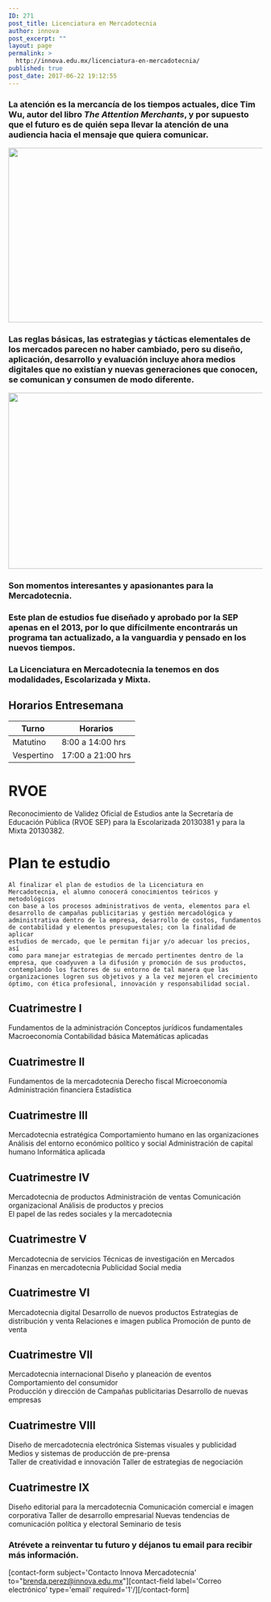 ```yaml
---
ID: 271
post_title: Licenciatura en Mercadotecnia
author: innova
post_excerpt: ""
layout: page
permalink: >
  http://innova.edu.mx/licenciatura-en-mercadotecnia/
published: true
post_date: 2017-06-22 19:12:55
---
```

### La atención es la mercancía de los tiempos actuales, dice Tim Wu, autor del libro *The Attention Merchants*, y por supuesto que el futuro es de quién sepa llevar la atención de una audiencia hacia el mensaje que quiera comunicar.

<img src="http://innova.edu.mx/wp-content/uploads/2017/08/h7roztmgxwe-1024x675.jpg" alt="" width="525" height="346" class="alignnone size-large wp-image-540" />

### Las reglas básicas, las estrategias y tácticas elementales de los mercados parecen no haber cambiado, pero su diseño, aplicación, desarrollo y evaluación incluye ahora medios digitales que no existían y nuevas generaciones que conocen, se comunican y consumen de modo diferente.

<img src="http://innova.edu.mx/wp-content/uploads/2017/08/jrh5laq-mis-1024x680.jpg" alt="" width="525" height="349" class="alignnone size-large wp-image-542" />

### Son momentos interesantes y apasionantes para la **Mercadotecnia**.

### Este plan de estudios fue diseñado y aprobado por la SEP apenas en el 2013, por lo que difícilmente encontrarás un programa tan actualizado, a la vanguardia y pensado en los nuevos tiempos.

### La Licenciatura en Mercadotecnia la tenemos en dos modalidades, **Escolarizada y Mixta**.

## Horarios Entresemana

Turno | Horarios
---|---
Matutino | 8:00 a 14:00 hrs
Vespertino | 17:00 a 21:00 hrs


# RVOE

Reconocimiento de Validez Oficial de Estudios ante la Secretaría de Educación Pública (RVOE SEP) para la Escolarizada 20130381 y para la Mixta 20130382.


# Plan te estudio 

<code>Al finalizar el plan de estudios de la Licenciatura en Mercadotecnia, el alumno conocerá conocimientos teóricos y metodológicos con base a los procesos administrativos de venta, elementos para el desarrollo de campañas publicitarias y gestión mercadológica y administrativa dentro de la empresa, desarrollo de costos, fundamentos de contabilidad y elementos presupuestales; con la finalidad de aplicar estudios de mercado, que le permitan fijar y/o adecuar los precios, así como para manejar estrategias de mercado pertinentes dentro de la empresa, que coadyuven a la difusión y promoción de sus productos, contemplando los factores de su entorno de tal manera que las organizaciones logren sus objetivos y a la vez mejoren el crecimiento óptimo, con ética profesional, innovación y responsabilidad social.
</code>

## Cuatrimestre I

Fundamentos de la administración
Conceptos jurídicos fundamentales
Macroeconomía 
Contabilidad básica 
Matemáticas aplicadas

## Cuatrimestre II

Fundamentos de la mercadotecnia 
Derecho fiscal 
Microeconomía 
Administración financiera 
Estadística 

## Cuatrimestre III 

Mercadotecnia estratégica 
Comportamiento humano en las organizaciones
Análisis del entorno económico político y social 
Administración de capital humano
Informática aplicada

## Cuatrimestre IV

Mercadotecnia de productos 
Administración de ventas 
Comunicación organizacional 
Análisis de productos y precios  
El papel de las redes sociales y la mercadotecnia

## Cuatrimestre V

Mercadotecnia de servicios 
Técnicas de investigación en Mercados 
Finanzas en mercadotecnia 
Publicidad 
Social media 

## Cuatrimestre VI 

Mercadotecnia digital 
Desarrollo de nuevos productos 
Estrategias de distribución y venta 
Relaciones e imagen publica 
Promoción de punto de venta 

## Cuatrimestre VII 

Mercadotecnia internacional 
Diseño y planeación de eventos 	
Comportamiento del consumidor 			
Producción y dirección de Campañas publicitarias 
Desarrollo de nuevas empresas 

## Cuatrimestre VIII

Diseño de mercadotecnia electrónica 
Sistemas visuales y publicidad  
Medios y sistemas de producción de pre-prensa	
Taller de creatividad e innovación 
Taller de estrategias de negociación 

## Cuatrimestre IX

Diseño editorial para la mercadotecnia 
Comunicación comercial e imagen corporativa 
Taller de desarrollo empresarial
Nuevas tendencias de comunicación política y electoral 
Seminario de tesis 


### <strong>Atrévete a reinventar tu futuro</strong> y déjanos tu email para recibir más información.
[contact-form subject='Contacto Innova Mercadotecnia' to="brenda.perez@innova.edu.mx"][contact-field label='Correo electrónico' type='email' required='1'/][/contact-form]
